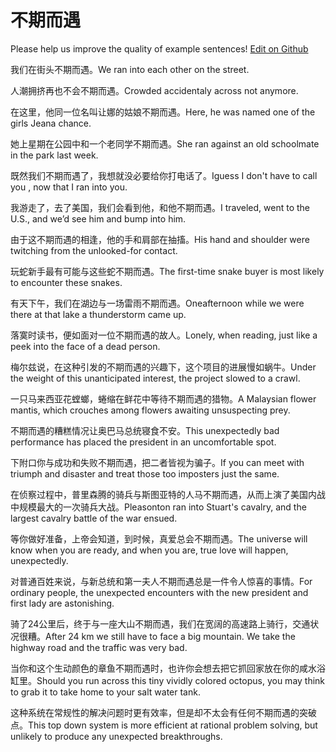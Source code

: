 # 不期而遇

Please help us improve the quality of example sentences! [Edit on Github](https://github.com/jiyushe/jiyu-example-sentence-source/blob/main/chinese/buqieryu.md)

<p><span class="chinese">我们在街头不期而遇。</span><span class="english">We ran into each other on the street.</span></p>

<p><span class="chinese">人潮拥挤再也不会不期而遇。</span><span class="english">Crowded accidentaly across not anymore.</span></p>

<p><span class="chinese">在这里，他同一位名叫让娜的姑娘不期而遇。</span><span class="english">Here, he was named one of the girls Jeana chance.</span></p>

<p><span class="chinese">她上星期在公园中和一个老同学不期而遇。</span><span class="english">She ran against an old schoolmate in the park last week.</span></p>

<p><span class="chinese">既然我们不期而遇了，我想就没必要给你打电话了。</span><span class="english">Iguess I don't have to call you , now that I ran into you.</span></p>

<p><span class="chinese">我游走了，去了美国，我们会看到他，和他不期而遇。</span><span class="english">I traveled, went to the U.S., and we’d see him and bump into him.</span></p>

<p><span class="chinese">由于这不期而遇的相逢，他的手和肩部在抽搐。</span><span class="english">His hand and shoulder were twitching from the unlooked-for contact.</span></p>

<p><span class="chinese">玩蛇新手最有可能与这些蛇不期而遇。</span><span class="english">The first-time snake buyer is most likely to encounter these snakes.</span></p>

<p><span class="chinese">有天下午，我们在湖边与一场雷雨不期而遇。</span><span class="english">Oneafternoon while we were there at that lake a thunderstorm came up.</span></p>

<p><span class="chinese">落寞时读书，便如面对一位不期而遇的故人。</span><span class="english">Lonely, when reading, just like a peek into the face of a dead person.</span></p>

<p><span class="chinese">梅尔兹说，在这种引发的不期而遇的兴趣下，这个项目的进展慢如蜗牛。</span><span class="english">Under the weight of this unanticipated interest, the project slowed to a crawl.</span></p>

<p><span class="chinese">一只马来西亚花螳螂，蜷缩在鲜花中等待不期而遇的猎物。</span><span class="english">A Malaysian flower mantis, which crouches among flowers awaiting unsuspecting prey.</span></p>

<p><span class="chinese">不期而遇的糟糕情况让奥巴马总统寝食不安。</span><span class="english">This unexpectedly bad performance has placed the president in an uncomfortable spot.</span></p>

<p><span class="chinese">下附口你与成功和失败不期而遇，把二者皆视为骗子。</span><span class="english">If you can meet with triumph and disaster and treat those too imposters just the same.</span></p>

<p><span class="chinese">在侦察过程中，普里森腾的骑兵与斯图亚特的人马不期而遇，从而上演了美国内战中规模最大的一次骑兵大战。</span><span class="english">Pleasonton ran into Stuart's cavalry, and the largest cavalry battle of the war ensued.</span></p>

<p><span class="chinese">等你做好准备，上帝会知道，到时候，真爱总会不期而遇。</span><span class="english">The universe will know when you are ready, and when you are, true love will happen, unexpectedly.</span></p>

<p><span class="chinese">对普通百姓来说，与新总统和第一夫人不期而遇总是一件令人惊喜的事情。</span><span class="english">For ordinary people, the unexpected encounters with the new president and first lady are astonishing.</span></p>

<p><span class="chinese">骑了24公里后，终于与一座大山不期而遇，我们在宽阔的高速路上骑行，交通状况很糟。</span><span class="english">After 24 km we still have to face a big mountain. We take the highway road and the traffic was very bad.</span></p>

<p><span class="chinese">当你和这个生动颜色的章鱼不期而遇时，也许你会想去把它抓回家放在你的咸水浴缸里。</span><span class="english">Should you run across this tiny vividly colored octopus, you may think to grab it to take home to your salt water tank.</span></p>

<p><span class="chinese">这种系统在常规性的解决问题时更有效率，但是却不太会有任何不期而遇的突破点。</span><span class="english">This top down system is more efficient at rational problem solving, but unlikely to produce any unexpected breakthroughs.</span></p>

